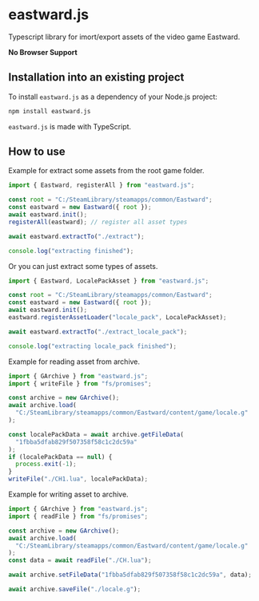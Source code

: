 # eastward.js

Typescript library for imort/export assets of the video game Eastward.

**No Browser Support**

## Installation into an existing project

To install `eastward.js` as a dependency of your Node.js project:

```sh
npm install eastward.js
```

`eastward.js` is made with TypeScript.

## How to use

Example for extract some assets from the root game folder.

```javascript
import { Eastward, registerAll } from "eastward.js";

const root = "C:/SteamLibrary/steamapps/common/Eastward";
const eastward = new Eastward({ root });
await eastward.init();
registerAll(eastward); // register all asset types

await eastward.extractTo("./extract");

console.log("extracting finished");
```

Or you can just extract some types of assets.

```javascript
import { Eastward, LocalePackAsset } from "eastward.js";

const root = "C:/SteamLibrary/steamapps/common/Eastward";
const eastward = new Eastward({ root });
await eastward.init();
eastward.registerAssetLoader("locale_pack", LocalePackAsset);

await eastward.extractTo("./extract_locale_pack");

console.log("extracting locale_pack finished");
```

Example for reading asset from archive.

```javascript
import { GArchive } from "eastward.js";
import { writeFile } from "fs/promises";

const archive = new GArchive();
await archive.load(
  "C:/SteamLibrary/steamapps/common/Eastward/content/game/locale.g"
);

const localePackData = await archive.getFileData(
  "1fbba5dfab829f507358f58c1c2dc59a"
);
if (localePackData == null) {
  process.exit(-1);
}
writeFile("./CH1.lua", localePackData);
```

Example for writing asset to archive.

```javascript
import { GArchive } from "eastward.js";
import { readFile } from "fs/promises";

const archive = new GArchive();
await archive.load(
  "C:/SteamLibrary/steamapps/common/Eastward/content/game/locale.g"
);
const data = await readFile("./CH.lua");

await archive.setFileData("1fbba5dfab829f507358f58c1c2dc59a", data);

await archive.saveFile("./locale.g");
```
